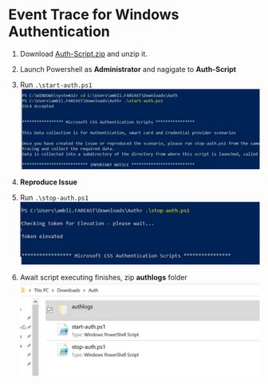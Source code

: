 # Event Trace for Windows Authentication

1. Download [Auth-Script.zip](/Windows/Scripts/Auth-Script.zip) and unzip it.

1. Launch Powershell as **Administrator** and nagigate to **Auth-Script** 

1. Run `.\start-auth.ps1`
![](/Windows/Images/WinAuthETW1.png)

1. **Reproduce Issue**

1. Run `.\stop-auth.ps1 `
![](/Windows/Images/WinAuthETW2.png)

1. Await script executing finishes, zip **authlogs** folder
![](/Windows/Images/WinAuthETW3.png)
